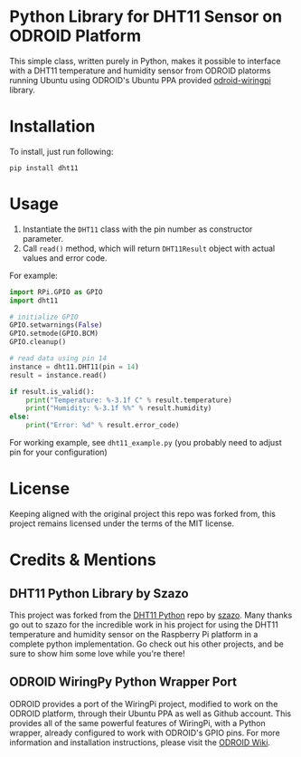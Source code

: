 # Python Library for DHT11 Sensor on ODROID Platform

This simple class, written purely in Python, makes it possible to interface with a DHT11 temperature and humidity sensor from ODROID platorms running Ubuntu using ODROID's Ubuntu PPA provided [odroid-wiringpi](https://wiki.odroid.com/odroid-xu4/application_note/gpio/wiringpi) library.


# Installation

To install, just run following:

```
pip install dht11
```


# Usage

1. Instantiate the `DHT11` class with the pin number as constructor parameter.
2. Call `read()` method, which will return `DHT11Result` object with actual values and error code.

For example:

```python
import RPi.GPIO as GPIO
import dht11

# initialize GPIO
GPIO.setwarnings(False)
GPIO.setmode(GPIO.BCM)
GPIO.cleanup()

# read data using pin 14
instance = dht11.DHT11(pin = 14)
result = instance.read()

if result.is_valid():
    print("Temperature: %-3.1f C" % result.temperature)
    print("Humidity: %-3.1f %%" % result.humidity)
else:
    print("Error: %d" % result.error_code)
```

For working example, see `dht11_example.py` (you probably need to adjust pin for your configuration)


# License

Keeping aligned with the original project this repo was forked from, this project remains licensed under the terms of the MIT license.


# Credits & Mentions

## DHT11 Python Library by Szazo

This project was forked from the [DHT11 Python](https://github.com/szazo/DHT11_Python) repo by [szazo](https://github.com/szazo). Many thanks go out to szazo for the incredible work in his project for using the DHT11 temperature and humidity sensor on the Raspberry Pi platform in a complete python implementation. Go check out his other projects, and be sure to show him some love while you're there!

## ODROID WiringPy Python Wrapper Port

ODROID provides a port of the WiringPi project, modified to work on the ODROID platform, through their Ubuntu PPA as well as Github account. This provides all of the same powerful features of WiringPi, with a Python wrapper, already configured to work with ODROID's GPIO pins. For more information and installation instructions, please visit the [ODROID Wiki](https://wiki.odroid.com/odroid-xu4/application_note/gpio/wiringpi).
